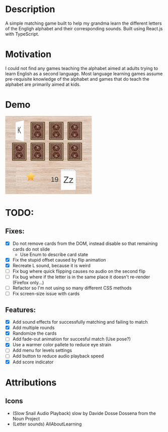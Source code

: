 # Description
A simple matching game built to help my grandma learn the different letters of the Engligh alphabet and their corresponding sounds. 
Built using React.js with TypeScript.

# Motivation
I could not find any games teaching the alphabet aimed at adults trying to learn English as a second language. Most language learning games assume pre-requisite knowledge of the alphabet and games that do teach the alphabet are primarily aimed at kids.

# Demo
![Demo](demo.gif)

# TODO:
## Fixes:
- [x] Do not remove cards from the DOM, instead disable so that remaining cards do not slide
   - Use Enum to describe card state
- [x] Fix the stupid offset caused by flip animation
- [x] Recreate L sound, because it is weird
- [ ] Fix bug where quick flipping causes no audio on the second flip
- [ ] Fix bug where if the letter is in the same place it doesn't re-render (Firefox only...)
- [ ] Refactor so I'm not using so many different CSS methods
- [ ] Fix screen-size issue with cards
## Features:
- [x] Add sound effects for successfully matching and failing to match 
- [x] Add multiple rounds
- [x] Randomize the cards
- [ ] Add fade-out animation for succesful match (Use pose?)
- [x] Use a warmer color pallete to reduce eye strain
- [ ] Add menu for levels settings
- [ ] Add button to reduce audio playback speed
- [x] Add score indicator

# Attributions
## Icons
- (Slow Snail Audio Playback) slow by Davide Dosse Dossena from the Noun Project
- (Letter sounds) AllAboutLearning
